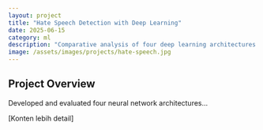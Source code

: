```yaml
---
layout: project
title: "Hate Speech Detection with Deep Learning"
date: 2025-06-15
category: ml
description: "Comparative analysis of four deep learning architectures for detecting hate speech on Twitter"
image: /assets/images/projects/hate-speech.jpg
---
```


## Project Overview
Developed and evaluated four neural network architectures...

[Konten lebih detail]
